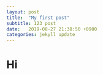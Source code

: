```yaml
---
layout: post
title:  "My first post"
subtitle: 123 post
date:   2019-08-27 21:38:50 +0900
categories: jekyll update
---
```


# Hi
